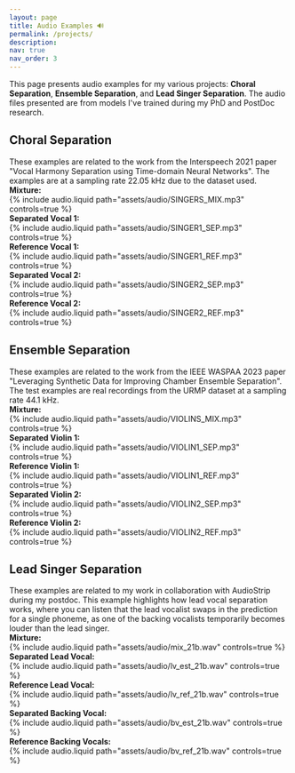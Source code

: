 ```yaml
---
layout: page
title: Audio Examples 🔊
permalink: /projects/
description: 
nav: true
nav_order: 3
---
```


This page presents audio examples for my various projects: **Choral Separation**, **Ensemble Separation**, and **Lead Singer Separation**. The audio files presented are from models I've trained during my PhD and PostDoc research.

<div class="row mt-3">
    <h2>Choral Separation</h2>
    <div class="caption">
    These examples are related to the work from the Interspeech 2021 paper "Vocal Harmony Separation using Time-domain Neural Networks". The examples are at a sampling rate 22.05 kHz due to the dataset used.
    </div>
    <div class="row">
        <div class="col-sm-6">
            <div><strong>Mixture:</strong></div>
            {% include audio.liquid path="assets/audio/SINGERS_MIX.mp3" controls=true %}
        </div>
        <div class="col-sm-3">
            <div><strong>Separated Vocal 1:</strong></div>
            {% include audio.liquid path="assets/audio/SINGER1_SEP.mp3" controls=true %}
            <div><strong>Reference Vocal 1:</strong></div>
            {% include audio.liquid path="assets/audio/SINGER1_REF.mp3" controls=true %}
        </div>
        <div class="col-sm-3">
             <div><strong>Separated Vocal 2:</strong></div>
            {% include audio.liquid path="assets/audio/SINGER2_SEP.mp3" controls=true %}
             <div><strong>Reference Vocal 2:</strong></div>
            {% include audio.liquid path="assets/audio/SINGER2_REF.mp3" controls=true %}
        </div>
    </div>
</div>

<div class="row mt-3">
    <h2>Ensemble Separation</h2>
    <div class="caption">
    These examples are related to the work from the IEEE WASPAA 2023 paper "Leveraging Synthetic Data for Improving Chamber Ensemble Separation". The test examples are real recordings from the URMP dataset at a sampling rate 44.1 kHz.
    </div>
    <div class="row">
        <div class="col-sm-6">
            <div><strong>Mixture:</strong></div>
            {% include audio.liquid path="assets/audio/VIOLINS_MIX.mp3" controls=true %}
        </div>
        <div class="col-sm-3">
            <div><strong>Separated Violin 1:</strong></div>
            {% include audio.liquid path="assets/audio/VIOLIN1_SEP.mp3" controls=true %}
            <div><strong>Reference Violin 1:</strong></div>
            {% include audio.liquid path="assets/audio/VIOLIN1_REF.mp3" controls=true %}
        </div>
        <div class="col-sm-3">
            <div><strong>Separated Violin 2:</strong></div>
            {% include audio.liquid path="assets/audio/VIOLIN2_SEP.mp3" controls=true %}
            <div><strong>Reference Violin 2:</strong></div>
            {% include audio.liquid path="assets/audio/VIOLIN2_REF.mp3" controls=true %}
        </div>
    </div>
</div>

<div class="row mt-3">
    <h2>Lead Singer Separation</h2>
    <div class="caption">
    These examples are related to my work in collaboration with AudioStrip during my postdoc. This example highlights how lead vocal separation works, where you can listen that the lead vocalist swaps in the prediction for a single phoneme, as one of the backing vocalists temporarily becomes louder than the lead singer.
    </div>
    <div class="row">
        <div class="col-sm-6">
            <div><strong>Mixture:</strong></div>
            {% include audio.liquid path="assets/audio/mix_21b.wav" controls=true %}
        </div>
        <div class="col-sm-3">
            <div><strong>Separated Lead Vocal:</strong></div>
            {% include audio.liquid path="assets/audio/lv_est_21b.wav" controls=true %}
            <div><strong>Reference Lead Vocal:</strong></div>
            {% include audio.liquid path="assets/audio/lv_ref_21b.wav" controls=true %}
        </div>
        <div class="col-sm-3">
            <div class="col-sm">
            <div><strong>Separated Backing Vocal:</strong></div>
           {% include audio.liquid path="assets/audio/bv_est_21b.wav" controls=true %}
            <div><strong>Reference Backing Vocals:</strong></div>
            {% include audio.liquid path="assets/audio/bv_ref_21b.wav" controls=true %}
        </div>
    </div>
</div>
